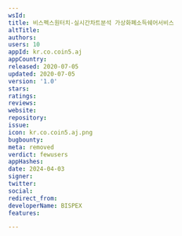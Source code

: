 ```yaml
---
wsId: 
title: 비스펙스원터치-실시간차트분석 가상화폐소득쉐어서비스
altTitle: 
authors: 
users: 10
appId: kr.co.coin5.aj
appCountry: 
released: 2020-07-05
updated: 2020-07-05
version: '1.0'
stars: 
ratings: 
reviews: 
website: 
repository: 
issue: 
icon: kr.co.coin5.aj.png
bugbounty: 
meta: removed
verdict: fewusers
appHashes: 
date: 2024-04-03
signer: 
twitter: 
social: 
redirect_from: 
developerName: BISPEX
features: 

---
```


